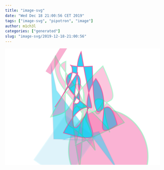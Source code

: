 ```yaml
---
title: "image-svg"
date: "Wed Dec 18 21:00:56 CET 2019"
tags: ["image-svg", "pipotron", "image"]
author: m1ch3l
categories: ["generated"]
slug: "image-svg/2019-12-18-21:00:56"
---
```


![](image.svg)
